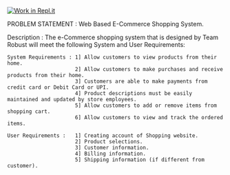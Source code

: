 [![Work in Repl.it](https://classroom.github.com/assets/work-in-replit-14baed9a392b3a25080506f3b7b6d57f295ec2978f6f33ec97e36a161684cbe9.svg)](https://classroom.github.com/online_ide?assignment_repo_id=303089&assignment_repo_type=GroupAssignmentRepo)

PROBLEM STATEMENT : Web Based E-Commerce Shopping System.

  Description : The e-Commerce shopping system that is designed by Team Robust will meet the following
  System and User Requirements:
  
    System Requirements : 1] Allow customers to view products from their home.
                          2] Allow customers to make purchases and receive products from their home.
                          3] Customers are able to make payments from credit card or Debit Card or UPI.
                          4] Product descriptions must be easily maintained and updated by store employees.
                          5] Allow customers to add or remove items from shopping cart.
                          6] Allow customers to view and track the ordered items.
                          
    User Requirements :   1] Creating account of Shopping website.
                          2] Product selections.
                          3] Customer information.
                          4] Billing information.
                          5] Shipping information (if different from customer).
